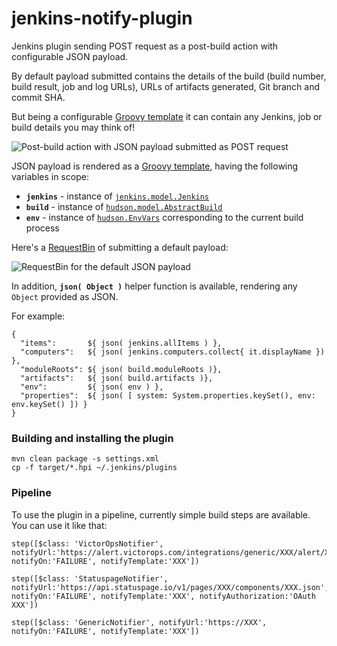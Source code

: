 jenkins-notify-plugin
=====================

Jenkins plugin sending POST request as a post-build action with configurable JSON payload.

By default payload submitted contains the details of the build (build number, build result, job and log URLs), 
URLs of artifacts generated, Git branch and commit SHA.
 
But being a configurable [Groovy template](http://groovy.codehaus.org/Groovy+Templates) it can contain any Jenkins, job or build details you may think of!

![Post-build action with JSON payload submitted as POST request](https://raw.githubusercontent.com/cloudnative/jenkins-notify-plugin/master/screenshots/jenkins-notify-plugin.png "Post-build action with JSON payload submitted as POST request")

JSON payload is rendered as a [Groovy template](http://groovy.codehaus.org/Groovy+Templates), having the following variables in scope:
 
* **`jenkins`** - instance of [`jenkins.model.Jenkins`](http://javadoc.jenkins-ci.org/jenkins/model/Jenkins.html)
* **`build`** - instance of [`hudson.model.AbstractBuild`](http://javadoc.jenkins-ci.org/hudson/model/AbstractBuild.html)
* **`env`** - instance of [`hudson.EnvVars`](http://javadoc.jenkins-ci.org/hudson/EnvVars.html) corresponding to the current build process

Here's a [RequestBin](http://requestb.in/) of submitting a default payload:

![RequestBin for the default JSON payload](https://raw.githubusercontent.com/cloudnative/jenkins-notify-plugin/master/screenshots/request-bin.png "RequestBin for the default JSON payload")

In addition, **`json( Object )`** helper function is available, rendering any `Object` provided as JSON.

For example:

    {
      "items":       ${ json( jenkins.allItems ) },
      "computers":   ${ json( jenkins.computers.collect{ it.displayName }) },
      "moduleRoots": ${ json( build.moduleRoots )},
      "artifacts":   ${ json( build.artifacts )},
      "env":         ${ json( env ) },
      "properties":  ${ json( [ system: System.properties.keySet(), env: env.keySet() ]) }
    }

### Building and installing the plugin

    mvn clean package -s settings.xml
    cp -f target/*.hpi ~/.jenkins/plugins

### Pipeline

To use the plugin in a pipeline, currently simple build steps are available. You can use it like that:

    step([$class: 'VictorOpsNotifier', notifyUrl:'https://alert.victorops.com/integrations/generic/XXX/alert/XXX/XXX', notifyOn:'FAILURE', notifyTemplate:'XXX'])

    step([$class: 'StatuspageNotifier', notifyUrl:'https://api.statuspage.io/v1/pages/XXX/components/XXX.json', notifyOn:'FAILURE', notifyTemplate:'XXX', notifyAuthorization:'OAuth XXX'])

    step([$class: 'GenericNotifier', notifyUrl:'https://XXX', notifyOn:'FAILURE', notifyTemplate:'XXX'])
